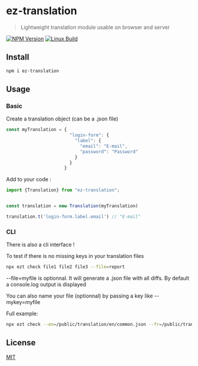 # ez-translation

> Lightweight translation module usable on browser and server

[![NPM Version][npm-image]][npm-url]
[![Linux Build][travis-image]][travis-url]

## Install

```bash
npm i ez-translation
```

## Usage

### Basic

Create a translation object (can be a .json file)

```js
const myTranslation = {
                        "login-form": {
                          "label": {
                            "email": "E-mail",
                            "password": "Password"
                          }
                        }
                      }
```

Add to your code :

```js
import {Translation} from "ez-translation";


const translation = new Translation(myTranslation)

translation.t('login-form.label.email') // "E-mail"
```

### CLI

There is also a cli interface !

To test if there is no missing keys in your translation files

```bash
npx ezt check file1 file2 file3 --file=report
```

--file=myfile is optionnal. It will generate a .json file with all diffs.
By default a console.log output is displayed

You can also name your file (optionnal) by passing a key like --mykey=myfile

Full example:
```bash
npx ezt check --en=/public/translation/en/common.json --fr=/public/translation/fr/common.json --file=report
```




## License

[MIT](http://vjpr.mit-license.org)

[npm-image]: https://img.shields.io/npm/v/ez-translation
[npm-url]: https://www.npmjs.com/package/ez-translation
[travis-url]: https://travis-ci.org/github/RockDaFox/ez-translation
[travis-image]: https://travis-ci.org/RockDaFox/ez-translation.svg?branch=master
